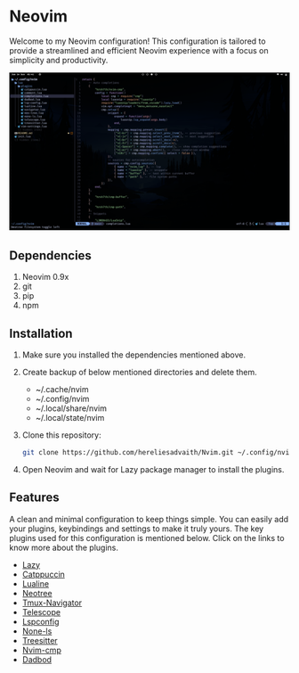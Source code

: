 # Neovim

Welcome to my Neovim configuration! This configuration is tailored to provide a streamlined and efficient Neovim experience with a focus on simplicity and productivity.

![](/static/nvim.png)

## Dependencies

1. Neovim 0.9x
2. git
2. pip
3. npm

## Installation

1. Make sure you installed the dependencies mentioned above.
2. Create backup of below mentioned directories and delete them.
   - ~/.cache/nvim
   - ~/.config/nvim
   - ~/.local/share/nvim
   - ~/.local/state/nvim
3. Clone this repository:

   ```bash
   git clone https://github.com/hereliesadvaith/Nvim.git ~/.config/nvim
   ```
4. Open Neovim and wait for Lazy package manager to install the plugins.

## Features

A clean and minimal configuration to keep things simple. You can easily add your plugins, keybindings and settings to make it truly yours. The key plugins used for this configuration is mentioned below. Click on the links to know more about the plugins.

- [Lazy](https://github.com/folke/lazy.nvim)
- [Catppuccin](https://github.com/catppuccin/nvim)
- [Lualine](https://github.com/nvim-lualine/lualine.nvim)
- [Neotree](https://github.com/nvim-neo-tree/neo-tree.nvim)
- [Tmux-Navigator](https://github.com/christoomey/vim-tmux-navigator)
- [Telescope](https://github.com/nvim-telescope/telescope.nvim)
- [Lspconfig](https://github.com/neovim/nvim-lspconfig)
- [None-ls](https://github.com/nvimtools/none-ls.nvim)
- [Treesitter](https://github.com/nvim-treesitter/nvim-treesitter)
- [Nvim-cmp](https://github.com/hrsh7th/nvim-cmp)
- [Dadbod](https://github.com/tpope/vim-dadbod)
